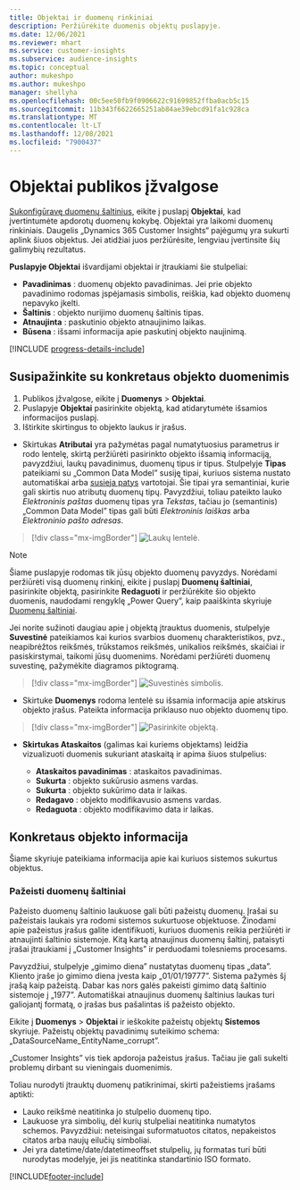 ```yaml
---
title: Objektai ir duomenų rinkiniai
description: Peržiūrėkite duomenis objektų puslapyje.
ms.date: 12/06/2021
ms.reviewer: mhart
ms.service: customer-insights
ms.subservice: audience-insights
ms.topic: conceptual
author: mukeshpo
ms.author: mukeshpo
manager: shellyha
ms.openlocfilehash: 00c5ee50fb9f0906622c91699852ffba0acb5c15
ms.sourcegitcommit: 11b343f6622665251ab84ae39ebcd91fa1c928ca
ms.translationtype: MT
ms.contentlocale: lt-LT
ms.lasthandoff: 12/08/2021
ms.locfileid: "7900437"
---
```

# <a name="entities-in-audience-insights"></a>Objektai publikos įžvalgose

[Sukonfigūravę duomenų šaltinius](data-sources.md), eikite į puslapį **Objektai**, kad įvertintumėte apdorotų duomenų kokybę. Objektai yra laikomi duomenų rinkiniais. Daugelis „Dynamics 365 Customer Insights“ pajėgumų yra sukurti aplink šiuos objektus. Jei atidžiai juos peržiūrėsite, lengviau įvertinsite šių galimybių rezultatus.

**Puslapyje Objektai** išvardijami objektai ir įtraukiami šie stulpeliai:

- **Pavadinimas** : duomenų objekto pavadinimas. Jei prie objekto pavadinimo rodomas įspėjamasis simbolis, reiškia, kad objekto duomenų nepavyko įkelti.
- **Šaltinis** : objekto nurijimo duomenų šaltinis tipas.
- **Atnaujinta** : paskutinio objekto atnaujinimo laikas.
- **Būsena** : išsami informacija apie paskutinį objekto naujinimą.

[!INCLUDE [progress-details-include](../includes/progress-details-pane.md)]

## <a name="explore-a-specific-entitys-data"></a>Susipažinkite su konkretaus objekto duomenimis

1. Publikos įžvalgose, eikite į **Duomenys** > **Objektai**.
1. Puslapyje **Objektai** pasirinkite objektą, kad atidarytumėte išsamios informacijos puslapį.  
1. Ištirkite skirtingus to objekto laukus ir įrašus.

- Skirtukas **Atributai** yra pažymėtas pagal numatytuosius parametrus ir rodo lentelę, skirtą peržiūrėti pasirinkto objekto išsamią informaciją, pavyzdžiui, laukų pavadinimus, duomenų tipus ir tipus. Stulpelyje **Tipas** pateikiami su „Common Data Model” susiję tipai, kuriuos sistema nustato automatiškai arba [susieja patys](map-entities.md) vartotojai. Šie tipai yra semantiniai, kurie gali skirtis nuo atributų duomenų tipų. Pavyzdžiui, toliau pateikto lauko *Elektroninis paštas* duomenų tipas yra *Tekstas*, tačiau jo (semantinis) „Common Data Model” tipas gali būti *Elektroninis laiškas* arba *Elektroninio pašto adresas*.

> [!div class="mx-imgBorder"]
> ![Laukų lentelė.](media/data-manager-entities-fields.PNG "Laukų lentelė")

> [!NOTE]
> Šiame puslapyje rodomas tik jūsų objekto duomenų pavyzdys. Norėdami peržiūrėti visą duomenų rinkinį, eikite į puslapį **Duomenų šaltiniai**, pasirinkite objektą, pasirinkite **Redaguoti** ir peržiūrėkite šio objekto duomenis, naudodami rengyklę „Power Query”, kaip paaiškinta skyriuje [Duomenų šaltiniai](data-sources.md).

Jei norite sužinoti daugiau apie į objektą įtrauktus duomenis, stulpelyje **Suvestinė** pateikiamos kai kurios svarbios duomenų charakteristikos, pvz., neapibrėžtos reikšmės, trūkstamos reikšmės, unikalios reikšmės, skaičiai ir pasiskirstymai, taikomi jūsų duomenims. Norėdami peržiūrėti duomenų suvestinę, pažymėkite diagramos piktogramą.

> [!div class="mx-imgBorder"]
> ![Suvestinės simbolis.](media/data-manager-entities-summary.png "Duomenų suvestinės lentelė")

- Skirtuke **Duomenys** rodoma lentelė su išsamia informacija apie atskirus objekto įrašus. Pateikta informacija priklauso nuo objekto duomenų tipo.

> [!div class="mx-imgBorder"]
> ![Pasirinkite objektą.](media/data-manager-entities-data.png "Pasirinkti objektą")

- **Skirtukas Ataskaitos** (galimas kai kuriems objektams) leidžia vizualizuoti duomenis sukuriant ataskaitą ir apima šiuos stulpelius:

  - **Ataskaitos pavadinimas** : ataskaitos pavadinimas.
  - **Sukurta** : objekto sukūrusio asmens vardas.
  - **Sukurta** : objekto sukūrimo data ir laikas.
  - **Redagavo** : objekto modifikavusio asmens vardas.
  - **Redaguota** : objekto modifikavimo data ir laikas. 

## <a name="entity-specific-information"></a>Konkretaus objekto informacija

Šiame skyriuje pateikiama informacija apie kai kuriuos sistemos sukurtus objektus.

### <a name="corrupted-data-sources"></a>Pažeisti duomenų šaltiniai

Pažeisto duomenų šaltinio laukuose gali būti pažeistų duomenų. Įrašai su pažeistais laukais yra rodomi sistemos sukurtuose objektuose. Žinodami apie pažeistus įrašus galite identifikuoti, kuriuos duomenis reikia peržiūrėti ir atnaujinti šaltinio sistemoje. Kitą kartą atnaujinus duomenų šaltinį, pataisyti įrašai įtraukiami į „Customer Insights” ir perduodami tolesniems procesams. 

Pavyzdžiui, stulpelyje „gimimo diena” nustatytas duomenų tipas „data”. Kliento įraše jo gimimo diena įvesta kaip „01/01/19777”. Sistema pažymės šį įrašą kaip pažeistą. Dabar kas nors galės pakeisti gimimo datą šaltinio sistemoje į „1977”. Automatiškai atnaujinus duomenų šaltinius laukas turi galiojantį formatą, o įrašas bus pašalintas iš pažeisto objekto. 

Eikite į **Duomenys** > **Objektai** ir ieškokite pažeistų objektų **Sistemos** skyriuje. Pažeistų objektų pavadinimų suteikimo schema: „DataSourceName_EntityName_corrupt”.

„Customer Insights” vis tiek apdoroja pažeistus įrašus. Tačiau jie gali sukelti problemų dirbant su vieningais duomenimis.

Toliau nurodyti įtrauktų duomenų patikrinimai, skirti pažeistiems įrašams aptikti: 

- Lauko reikšmė neatitinka jo stulpelio duomenų tipo.
- Laukuose yra simbolių, dėl kurių stulpeliai neatitinka numatytos schemos. Pavyzdžiui: neteisingai suformatuotos citatos, nepakeistos citatos arba naujų eilučių simboliai.
- Jei yra datetime/date/datetimeoffset stulpelių, jų formatas turi būti nurodytas modelyje, jei jis neatitinka standartinio ISO formato.


[!INCLUDE[footer-include](../includes/footer-banner.md)]
